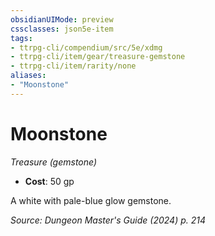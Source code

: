 ```yaml
---
obsidianUIMode: preview
cssclasses: json5e-item
tags:
- ttrpg-cli/compendium/src/5e/xdmg
- ttrpg-cli/item/gear/treasure-gemstone
- ttrpg-cli/item/rarity/none
aliases: 
- "Moonstone"
---
```

# Moonstone
*Treasure (gemstone)*  

- **Cost**: 50 gp

A white with pale-blue glow gemstone.

*Source: Dungeon Master's Guide (2024) p. 214*